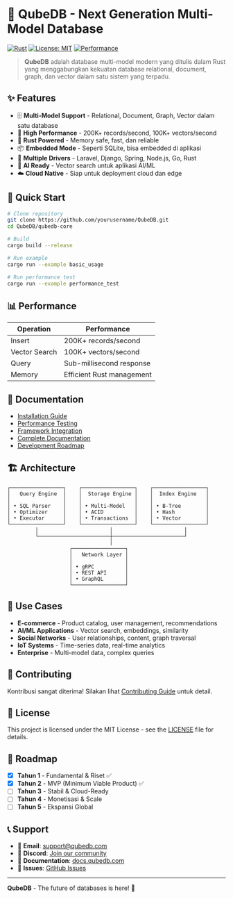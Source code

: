 # 🦀 QubeDB - Next Generation Multi-Model Database

[![Rust](https://img.shields.io/badge/rust-1.90+-orange.svg)](https://www.rust-lang.org/)
[![License: MIT](https://img.shields.io/badge/License-MIT-yellow.svg)](https://opensource.org/licenses/MIT)
[![Performance](https://img.shields.io/badge/performance-200K%2B%20records%2Fs-brightgreen.svg)](https://github.com/yourusername/QubeDB)

> **QubeDB** adalah database multi-model modern yang ditulis dalam Rust yang menggabungkan kekuatan database relational, document, graph, dan vector dalam satu sistem yang terpadu.

## ✨ Features

- 🗄️ **Multi-Model Support** - Relational, Document, Graph, Vector dalam satu database
- 🚀 **High Performance** - 200K+ records/second, 100K+ vectors/second
- 🦀 **Rust Powered** - Memory safe, fast, dan reliable
- 📦 **Embedded Mode** - Seperti SQLite, bisa embedded di aplikasi
- 🔌 **Multiple Drivers** - Laravel, Django, Spring, Node.js, Go, Rust
- 🧠 **AI Ready** - Vector search untuk aplikasi AI/ML
- ☁️ **Cloud Native** - Siap untuk deployment cloud dan edge

## 🚀 Quick Start

```bash
# Clone repository
git clone https://github.com/yourusername/QubeDB.git
cd QubeDB/qubedb-core

# Build
cargo build --release

# Run example
cargo run --example basic_usage

# Run performance test
cargo run --example performance_test
```

## 📊 Performance

| Operation | Performance |
|-----------|-------------|
| Insert | 200K+ records/second |
| Vector Search | 100K+ vectors/second |
| Query | Sub-millisecond response |
| Memory | Efficient Rust management |

## 📖 Documentation

- [Installation Guide](install.md)
- [Performance Testing](test.md)
- [Framework Integration](docs.md)
- [Complete Documentation](dokumentasi.md)
- [Development Roadmap](roadmap.md)

## 🏗️ Architecture

```
┌─────────────────┐    ┌─────────────────┐    ┌─────────────────┐
│   Query Engine  │    │  Storage Engine │    │  Index Engine   │
│                 │    │                 │    │                 │
│ • SQL Parser    │    │ • Multi-Model   │    │ • B-Tree        │
│ • Optimizer     │    │ • ACID          │    │ • Hash          │
│ • Executor      │    │ • Transactions  │    │ • Vector        │
└─────────────────┘    └─────────────────┘    └─────────────────┘
         │                       │                       │
         └───────────────────────┼───────────────────────┘
                                 │
                    ┌─────────────────┐
                    │   Network Layer │
                    │                 │
                    │ • gRPC          │
                    │ • REST API      │
                    │ • GraphQL       │
                    └─────────────────┘
```

## 🎯 Use Cases

- **E-commerce** - Product catalog, user management, recommendations
- **AI/ML Applications** - Vector search, embeddings, similarity
- **Social Networks** - User relationships, content, graph traversal
- **IoT Systems** - Time-series data, real-time analytics
- **Enterprise** - Multi-model data, complex queries

## 🤝 Contributing

Kontribusi sangat diterima! Silakan lihat [Contributing Guide](CONTRIBUTING.md) untuk detail.

## 📄 License

This project is licensed under the MIT License - see the [LICENSE](LICENSE) file for details.

## 🚀 Roadmap

- [x] **Tahun 1** - Fundamental & Riset ✅
- [x] **Tahun 2** - MVP (Minimum Viable Product) ✅
- [ ] **Tahun 3** - Stabil & Cloud-Ready
- [ ] **Tahun 4** - Monetisasi & Scale
- [ ] **Tahun 5** - Ekspansi Global

## 📞 Support

- 📧 **Email**: support@qubedb.com
- 💬 **Discord**: [Join our community](https://discord.gg/qubedb)
- 📖 **Documentation**: [docs.qubedb.com](https://docs.qubedb.com)
- 🐛 **Issues**: [GitHub Issues](https://github.com/yourusername/QubeDB/issues)

---

**QubeDB** - The future of databases is here! 🚀